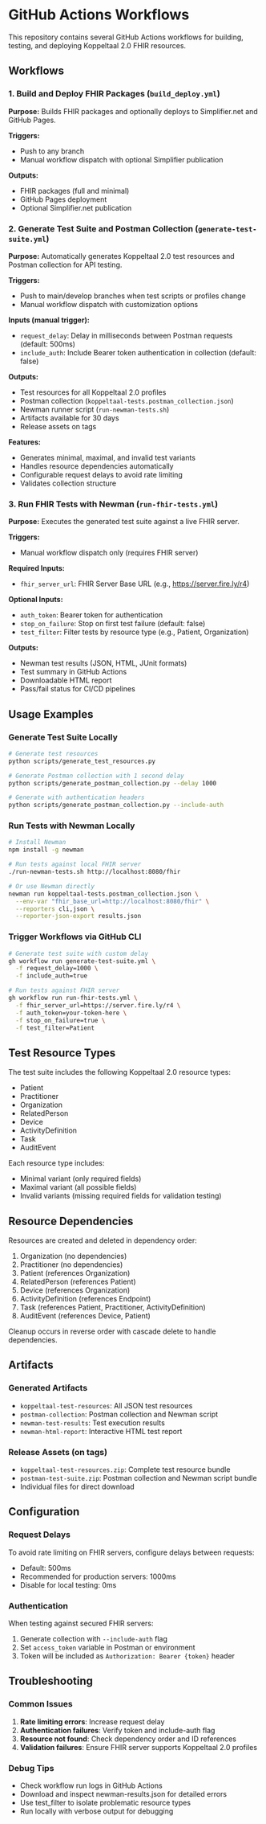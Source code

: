 # GitHub Actions Workflows

This repository contains several GitHub Actions workflows for building, testing, and deploying Koppeltaal 2.0 FHIR resources.

## Workflows

### 1. Build and Deploy FHIR Packages (`build_deploy.yml`)
**Purpose:** Builds FHIR packages and optionally deploys to Simplifier.net and GitHub Pages.

**Triggers:**
- Push to any branch
- Manual workflow dispatch with optional Simplifier publication

**Outputs:**
- FHIR packages (full and minimal)
- GitHub Pages deployment
- Optional Simplifier.net publication

### 2. Generate Test Suite and Postman Collection (`generate-test-suite.yml`)
**Purpose:** Automatically generates Koppeltaal 2.0 test resources and Postman collection for API testing.

**Triggers:**
- Push to main/develop branches when test scripts or profiles change
- Manual workflow dispatch with customization options

**Inputs (manual trigger):**
- `request_delay`: Delay in milliseconds between Postman requests (default: 500ms)
- `include_auth`: Include Bearer token authentication in collection (default: false)

**Outputs:**
- Test resources for all Koppeltaal 2.0 profiles
- Postman collection (`koppeltaal-tests.postman_collection.json`)
- Newman runner script (`run-newman-tests.sh`)
- Artifacts available for 30 days
- Release assets on tags

**Features:**
- Generates minimal, maximal, and invalid test variants
- Handles resource dependencies automatically
- Configurable request delays to avoid rate limiting
- Validates collection structure

### 3. Run FHIR Tests with Newman (`run-fhir-tests.yml`)
**Purpose:** Executes the generated test suite against a live FHIR server.

**Triggers:**
- Manual workflow dispatch only (requires FHIR server)

**Required Inputs:**
- `fhir_server_url`: FHIR Server Base URL (e.g., https://server.fire.ly/r4)

**Optional Inputs:**
- `auth_token`: Bearer token for authentication
- `stop_on_failure`: Stop on first test failure (default: false)
- `test_filter`: Filter tests by resource type (e.g., Patient, Organization)

**Outputs:**
- Newman test results (JSON, HTML, JUnit formats)
- Test summary in GitHub Actions
- Downloadable HTML report
- Pass/fail status for CI/CD pipelines

## Usage Examples

### Generate Test Suite Locally
```bash
# Generate test resources
python scripts/generate_test_resources.py

# Generate Postman collection with 1 second delay
python scripts/generate_postman_collection.py --delay 1000

# Generate with authentication headers
python scripts/generate_postman_collection.py --include-auth
```

### Run Tests with Newman Locally
```bash
# Install Newman
npm install -g newman

# Run tests against local FHIR server
./run-newman-tests.sh http://localhost:8080/fhir

# Or use Newman directly
newman run koppeltaal-tests.postman_collection.json \
  --env-var "fhir_base_url=http://localhost:8080/fhir" \
  --reporters cli,json \
  --reporter-json-export results.json
```

### Trigger Workflows via GitHub CLI
```bash
# Generate test suite with custom delay
gh workflow run generate-test-suite.yml \
  -f request_delay=1000 \
  -f include_auth=true

# Run tests against FHIR server
gh workflow run run-fhir-tests.yml \
  -f fhir_server_url=https://server.fire.ly/r4 \
  -f auth_token=your-token-here \
  -f stop_on_failure=true \
  -f test_filter=Patient
```

## Test Resource Types

The test suite includes the following Koppeltaal 2.0 resource types:
- Patient
- Practitioner
- Organization
- RelatedPerson
- Device
- ActivityDefinition
- Task
- AuditEvent

Each resource type includes:
- Minimal variant (only required fields)
- Maximal variant (all possible fields)
- Invalid variants (missing required fields for validation testing)

## Resource Dependencies

Resources are created and deleted in dependency order:
1. Organization (no dependencies)
2. Practitioner (no dependencies)
3. Patient (references Organization)
4. RelatedPerson (references Patient)
5. Device (references Organization)
6. ActivityDefinition (references Endpoint)
7. Task (references Patient, Practitioner, ActivityDefinition)
8. AuditEvent (references Device, Patient)

Cleanup occurs in reverse order with cascade delete to handle dependencies.

## Artifacts

### Generated Artifacts
- `koppeltaal-test-resources`: All JSON test resources
- `postman-collection`: Postman collection and Newman script
- `newman-test-results`: Test execution results
- `newman-html-report`: Interactive HTML test report

### Release Assets (on tags)
- `koppeltaal-test-resources.zip`: Complete test resource bundle
- `postman-test-suite.zip`: Postman collection and Newman script bundle
- Individual files for direct download

## Configuration

### Request Delays
To avoid rate limiting on FHIR servers, configure delays between requests:
- Default: 500ms
- Recommended for production servers: 1000ms
- Disable for local testing: 0ms

### Authentication
When testing against secured FHIR servers:
1. Generate collection with `--include-auth` flag
2. Set `access_token` variable in Postman or environment
3. Token will be included as `Authorization: Bearer {token}` header

## Troubleshooting

### Common Issues
1. **Rate limiting errors**: Increase request delay
2. **Authentication failures**: Verify token and include-auth flag
3. **Resource not found**: Check dependency order and ID references
4. **Validation failures**: Ensure FHIR server supports Koppeltaal 2.0 profiles

### Debug Tips
- Check workflow run logs in GitHub Actions
- Download and inspect newman-results.json for detailed errors
- Use test_filter to isolate problematic resource types
- Run locally with verbose output for debugging